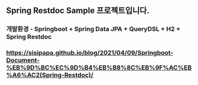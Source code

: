 ## Spring Restdoc Sample 프로젝트입니다.
### 개발환경 - Springboot + Spring Data JPA + QueryDSL + H2 + Spring Restdoc
### https://sisipapa.github.io/blog/2021/04/09/Springboot-Document-%EB%9D%BC%EC%9D%B4%EB%B8%8C%EB%9F%AC%EB%A6%AC2(Spring-Restdoc)/



